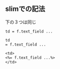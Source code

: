 ## slimでの記法
下の３つは同じ


```
td = f.text_field ...
```

```
td
= f.text_field ...
```

```
<td>
<%= f.text_field ...%>
</td>
```
